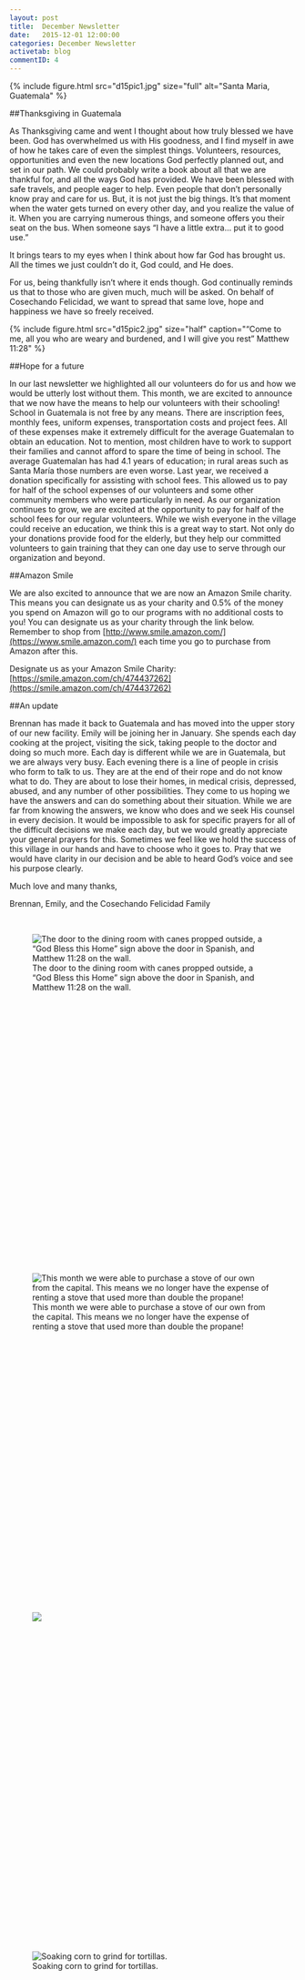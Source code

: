 ```yaml
---
layout: post
title:  December Newsletter
date:   2015-12-01 12:00:00
categories: December Newsletter
activetab: blog
commentID: 4
---
```


{% include figure.html src="d15pic1.jpg" size="full" alt="Santa Maria, Guatemala" %}

##Thanksgiving in Guatemala

As Thanksgiving came and went I thought about how truly blessed we have been. God has overwhelmed us with His goodness, and I find myself in awe of how he takes care of even the simplest things. Volunteers, resources, opportunities and even the new locations God perfectly planned out, and set in our path. We could probably write a book about all that we are thankful for, and all the ways God has provided. We have been blessed with safe travels, and people eager to help. Even people that don’t personally know pray and care for us. But, it is not just the big things. It’s that moment when the water gets turned on every other day, and you realize the value of it. When you are carrying numerous things, and someone offers you their seat on the bus. When someone says “I have a little extra… put it to good use.” 

It brings tears to my eyes when I think about how far God has brought us. All the times we just couldn’t do it, God could, and He does. 

For us, being thankfully isn’t where it ends though. God continually reminds us that to those who are given much, much will be asked. On behalf of Cosechando Felicidad, we want to spread that same love, hope and happiness we have so freely received.

{% include figure.html src="d15pic2.jpg" size="half" caption="“Come to me, all you who are weary and burdened, and I will give you rest” Matthew 11:28" %}

##Hope for a future

In our last newsletter we highlighted all our volunteers do for us and how we would be utterly lost without them. This month, we are excited to announce that we now have the means to help our volunteers with their schooling! School in Guatemala is not free by any means. There are inscription fees, monthly fees, uniform expenses, transportation costs and project fees. All of these expenses make it extremely difficult for the average Guatemalan to obtain an education. Not to mention, most children have to work to support their families and cannot afford to spare the time of being in school. The average Guatemalan has had 4.1 years of education; in rural areas such as Santa María those numbers are even worse. Last year, we received a donation specifically for assisting with school fees. This allowed us to pay for half of the school expenses of our volunteers and some other community members who were particularly in need. As our organization continues to grow, we are excited at the opportunity to pay for half of the school fees for our regular volunteers. While we wish everyone in the village could receive an education, we think this is a great way to start. Not only do your donations provide food for the elderly, but they help our committed volunteers to gain training that they can one day use to serve through our organization and beyond.

##Amazon Smile

We are also excited to announce that we are now an Amazon Smile charity. This means you can designate us as your charity and 0.5% of the money you spend on Amazon will go to our programs with no additional costs to you! You can designate us as your charity through the link below. Remember to shop from [http://www.smile.amazon.com/](https://www.smile.amazon.com/) each time you go to purchase from Amazon after this.

Designate us as your Amazon Smile Charity: [https://smile.amazon.com/ch/474437262](https://smile.amazon.com/ch/474437262)

##An update

Brennan has made it back to Guatemala and has moved into the upper story of our new facility. Emily will be joining her in January. She spends each day cooking at the project, visiting the sick, taking people to the doctor and doing so much more. Each day is different while we are in Guatemala, but we are always very busy. Each evening there is a line of people in crisis who form to talk to us. They are at the end of their rope and do not know what to do. They are about to lose their homes, in medical crisis, depressed, abused, and any number of other possibilities. They come to us hoping we have the answers and can do something about their situation. While we are far from knowing the answers, we know who does and we seek His counsel in every decision. It would be impossible to ask for specific prayers for all of the difficult decisions we make each day, but we would greatly appreciate your general prayers for this.  Sometimes we feel like we hold the success of this village in our hands and have to choose who it goes to. Pray that we would have clarity in our decision and be able to heard God’s voice and see his purpose clearly.

<p class="meta">Much love and many thanks,</p>

<p class="meta">Brennan, Emily, and the Cosechando Felicidad Family</p>

&nbsp;

<style type="text/css">
	figure.d15 {
		height: 582px;
	}
</style>

<figure class="col-xs-4 d15">
<img src="{{ site.url }}/images/d15pic7.jpg" alt="The door to the dining room with canes propped outside, a “God Bless this Home” sign above the door in Spanish, and Matthew 11:28 on the wall."><figcaption>The door to the dining room with canes propped outside, a “God Bless this Home” sign above the door in Spanish, and Matthew 11:28 on the wall.</figcaption>
</figure>

<figure class="col-xs-4 d15">
<img src="{{ site.url }}/images/d15pic4.jpg" alt="This month we were able to purchase a stove of our own from the capital. This means we no longer have the expense of renting a stove that used more than double the propane!">
<figcaption>This month we were able to purchase a stove of our own from the capital. This means we no longer have the expense of renting a stove that used more than double the propane!</figcaption>
</figure>

<figure class="col-xs-4 d15">
<img src="{{ site.url }}/images/d15pic3.jpg">
</figure>

<figure class="col-xs-4 d15">
<img src="{{ site.url }}/images/d15pic5.jpg" alt="Soaking corn to grind for tortillas.">
<figcaption>Soaking corn to grind for tortillas.</figcaption>
</figure>

<figure class="col-xs-4 d15">
<img src="{{ site.url }}/images/d15pic6.jpg" alt="Sandra and Alex getting ready to make tortillas.">
<figcaption>Sandra and Alex getting ready to make tortillas.</figcaption>
</figure>
